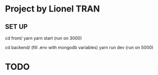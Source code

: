 # Project by Lionel TRAN

## SET UP
cd front/ 
yarn 
yarn start 
(run on 3000)

cd backend/
(fill .env with mongodb variables)
yarn run dev
(run on 5000)

# TODO




